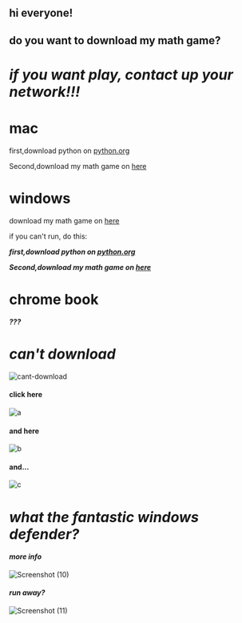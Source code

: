 ## hi everyone!
## do you want to download my math game?
# ***if you want play, contact up your network!!!***
# mac
first,download python on [python.org](https://www.python.org/download)

Second,download my math game on [here](https://zlc1005.github.io/download/lucas-mac.pyc)

# windows
download my math game on [here](https://zlc1005.github.io/download/lucas-windows.zip)

if you can't run, do this:

***first,download python on [python.org](https://www.python.org/download)***

***Second,download my math game on [here](https://zlc1005.github.io/download/lucas-mac.pyc)***

# chrome book 
***???***
# ***can't download***
![cant-download](https://user-images.githubusercontent.com/92490758/144939046-2793775e-dc70-46a7-981e-e3a394993559.png)
#### click here
![a](https://user-images.githubusercontent.com/92490758/144939583-bb879f99-beac-4d27-a5db-a161beb89281.png)
#### and here
![b](https://user-images.githubusercontent.com/92490758/144939657-b280cb52-2eeb-490a-bf2e-0dae7f803acd.png)
#### and...
![c](https://user-images.githubusercontent.com/92490758/144940036-5f019bf2-d3da-401a-89b4-b180e569c0f6.png)
# ***what the fantastic windows defender?***
#### ***more info***
![Screenshot (10)](https://user-images.githubusercontent.com/92490758/145087542-8264b15d-3d5b-482c-8eb3-d860786f93e4.png)
#### ***run away?***
![Screenshot (11)](https://user-images.githubusercontent.com/92490758/145087544-9d4112b5-8c3b-45e5-8f27-ea699c5cd43a.png)
